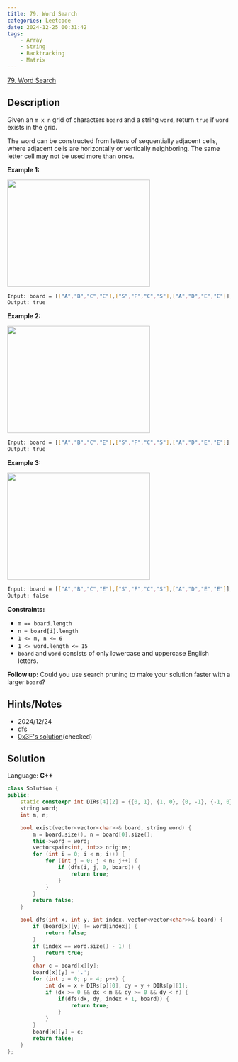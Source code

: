 ```yaml
---
title: 79. Word Search
categories: Leetcode
date: 2024-12-25 00:31:42
tags:
    - Array
    - String
    - Backtracking
    - Matrix
---
```


[79. Word Search](https://leetcode.com/problems/word-search/description/?envType=problem-list-v2&envId=plakya4j)

## Description

Given an `m x n` grid of characters `board` and a string `word`, return `true` if `word` exists in the grid.

The word can be constructed from letters of sequentially adjacent cells, where adjacent cells are horizontally or vertically neighboring. The same letter cell may not be used more than once.

**Example 1:**

<img alt="" src="https://assets.leetcode.com/uploads/2020/11/04/word2.jpg" style="width: 322px; height: 242px;">

```bash
Input: board = [["A","B","C","E"],["S","F","C","S"],["A","D","E","E"]], word = "ABCCED"
Output: true
```

**Example 2:**

<img alt="" src="https://assets.leetcode.com/uploads/2020/11/04/word-1.jpg" style="width: 322px; height: 242px;">

```bash
Input: board = [["A","B","C","E"],["S","F","C","S"],["A","D","E","E"]], word = "SEE"
Output: true
```

**Example 3:**

<img alt="" src="https://assets.leetcode.com/uploads/2020/10/15/word3.jpg" style="width: 322px; height: 242px;">

```bash
Input: board = [["A","B","C","E"],["S","F","C","S"],["A","D","E","E"]], word = "ABCB"
Output: false
```

**Constraints:**

- `m == board.length`
- `n = board[i].length`
- `1 <= m, n <= 6`
- `1 <= word.length <= 15`
- `board` and `word` consists of only lowercase and uppercase English letters.

**Follow up:**  Could you use search pruning to make your solution faster with a larger `board`?

## Hints/Notes

- 2024/12/24
- dfs
- [0x3F's solution](https://leetcode.cn/problems/word-search/solutions/2927294/liang-ge-you-hua-rang-dai-ma-ji-bai-jie-g3mmm/)(checked)

## Solution

Language: **C++**

```C++
class Solution {
public:
    static constexpr int DIRs[4][2] = {{0, 1}, {1, 0}, {0, -1}, {-1, 0}};
    string word;
    int m, n;

    bool exist(vector<vector<char>>& board, string word) {
        m = board.size(), n = board[0].size();
        this->word = word;
        vector<pair<int, int>> origins;
        for (int i = 0; i < m; i++) {
            for (int j = 0; j < n; j++) {
                if (dfs(i, j, 0, board)) {
                    return true;
                }
            }
        }
        return false;
    }

    bool dfs(int x, int y, int index, vector<vector<char>>& board) {
        if (board[x][y] != word[index]) {
            return false;
        }
        if (index == word.size() - 1) {
            return true;
        }
        char c = board[x][y];
        board[x][y] = '.';
        for (int p = 0; p < 4; p++) {
            int dx = x + DIRs[p][0], dy = y + DIRs[p][1];
            if (dx >= 0 && dx < m && dy >= 0 && dy < n) {
                if(dfs(dx, dy, index + 1, board)) {
                    return true;
                }
            }
        }
        board[x][y] = c;
        return false;
    }
};
```
